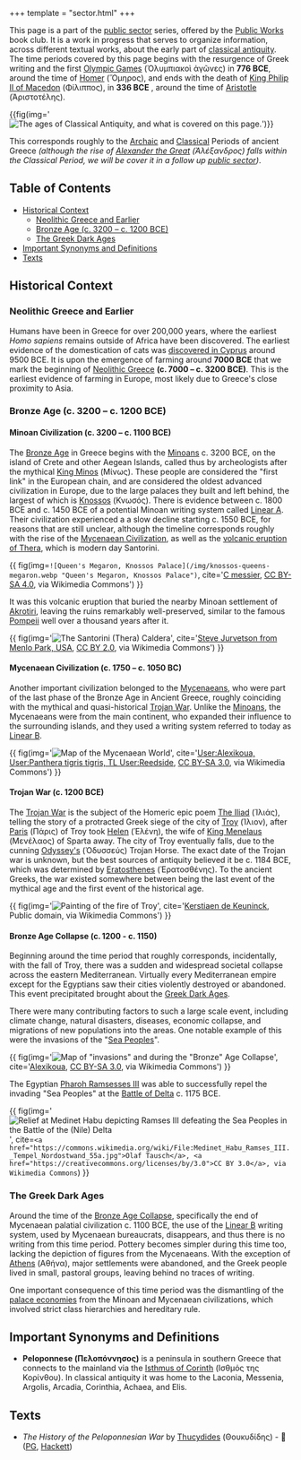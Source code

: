+++
template = "sector.html"
+++

This page is a part of the [public sector](/#public-sectors) series, offered by the [Public Works](/) book club.
It is a work in progress that serves to organize information, across different textual works, about the early part of [classical antiquity](https://en.wikipedia.org/wiki/Classical_antiquity).
The time periods covered by this page begins with the resurgence of Greek writing and the first [Olympic Games](https://en.wikipedia.org/wiki/Ancient_Olympic_Games) (Ὀλυμπιακοὶ ἀγῶνες) in __776 BCE__, around the time of [Homer](https://en.wikipedia.org/wiki/Homer) (Ὅμηρος), and ends with the death of [King Philip II of Macedon](https://en.wikipedia.org/wiki/Philip_II_of_Macedon) (Φίλιππος), in __336 BCE__ , around the time of [Aristotle](https://en.wikipedia.org/wiki/Aristotle) (Ἀριστοτέλης).

{{fig(img='![The ages of Classical Antiquity, and what is covered on this page.](/illo/classical-antiquity-diagram_attic.webp "The ages of Classical Antiquity, and what is covered on this page.")')}}

This corresponds roughly to the [Archaic](https://en.wikipedia.org/wiki/Archaic_Greece) and [Classical](https://en.wikipedia.org/wiki/Classical_Greece) Periods of ancient Greece _(although the rise of [Alexander the Great](https://en.wikipedia.org/wiki/Alexander_the_Great) (Ἀλέξανδρος) falls within the Classical Period, we will be cover it in a follow up [public sector](/#public-sectors))_.

<h2>Table of Contents</h2>

<!-- TOC -->
- [Historical Context](#historical-context)
  - [Neolithic Greece and Earlier](#neolithic-greece-and-earlier)
  - [Bronze Age (c. 3200 – c. 1200 BCE)](#bronze-age-c-3200-c-1200-bce)
  - [The Greek Dark Ages](#the-greek-dark-ages)
- [Important Synonyms and Definitions](#important-synonyms-and-definitions)
- [Texts](#texts)
<!-- /TOC -->


## Historical Context

### Neolithic Greece and Earlier

Humans have been in Greece for over 200,000 years, where the earliest *Homo sapiens* remains outside of Africa have been discovered. The earliest evidence of the domestication of cats was [discovered in Cyprus](https://en.wikipedia.org/wiki/Domestication_of_the_cat#Archaeological_evidence) around 9500 BCE. It is upon the emergence of farming around __7000 BCE__ that we mark the beginning of [Neolithic Greece](https://en.wikipedia.org/wiki/Neolithic_Greece) __(c. 7000 – c. 3200 BCE)__. This is the earliest evidence of farming in Europe, most likely due to Greece's close proximity to Asia.

### Bronze Age (c. 3200 – c. 1200 BCE)

#### Minoan Civilization (c. 3200 – c. 1100 BCE)

The [Bronze Age](https://en.wikipedia.org/wiki/Bronze_Age) in Greece begins with the [Minoans](https://en.wikipedia.org/wiki/Minoan_civilization) c. 3200 BCE, on the island of Crete and other Aegean Islands, called thus by archeologists after the mythical [King Minos](https://en.wikipedia.org/wiki/Minos) (Μίνως). These people are considered the "first link" in the European chain, and are considered the oldest advanced civilization in Europe, due to the large palaces they built and left behind, the largest of which is [Knossos](https://en.wikipedia.org/wiki/Knossos) (Κνωσός). There is evidence between c. 1800 BCE and c. 1450 BCE of a potential Minoan writing system called [Linear A](https://en.wikipedia.org/wiki/Linear_A). Their civilization experienced a a slow decline starting c. 1550 BCE, for reasons that are still unclear, although the timeline corresponds roughly with the rise of the [Mycenaean Civilization](#mycenaean-civilization-c-1750-c-1050-bc), as well as the [volcanic eruption of Thera](https://en.wikipedia.org/wiki/Minoan_eruption), which is modern day Santorini.

{{
  fig(img=`![Queen's Megaron, Knossos Palace](/img/knossos-queens-megaron.webp "Queen's Megaron, Knossos Palace")`, cite='<a href="https://commons.wikimedia.org/wiki/File:%CE%9C%CE%AD%CE%B3%CE%B1%CF%81%CE%BF_%CE%92%CE%B1%CF%83%CE%AF%CE%BB%CE%B9%CF%83%CF%83%CE%B1%CF%82_0600.jpg">C messier</a>, <a href="https://creativecommons.org/licenses/by-sa/4.0">CC BY-SA 4.0</a>, via Wikimedia Commons')
}}

It was this volcanic eruption that buried the nearby Minoan settlement of [Akrotiri](https://en.wikipedia.org/wiki/Akrotiri_(prehistoric_city)), leaving the ruins remarkably well-preserved, similar to the famous [Pompeii](https://en.wikipedia.org/wiki/Pompeii) well over a thousand years after it.

{{
  fig(img='![The Santorini (Thera) Caldera](/img/santorini-caldera.jpg "The Santorini (Thera) Caldera")', cite='<a href="https://commons.wikimedia.org/wiki/File:The_Santorini_Caldera.jpg">Steve Jurvetson from Menlo Park, USA</a>, <a href="https://creativecommons.org/licenses/by/2.0">CC BY 2.0</a>, via Wikimedia Commons')
}}

#### Mycenaean Civilization (c. 1750 – c. 1050 BC)

Another important civilization belonged to the [Mycenaeans](https://en.wikipedia.org/wiki/Mycenaean_Greece), who were part of the last phase of the Bronze Age in Ancient Greece, roughly coinciding with the mythical and quasi-historical [Trojan War](#trojan-war-c-1200-bce). Unlike the [Minoans](#minoan-civilization-c-3200-c-1100-bce), the Mycenaeans were from the main continent, who expanded their influence to the surrounding islands, and they used a writing system referred to today as [Linear B](https://en.wikipedia.org/wiki/Linear_B).

{{
  fig(img='![Map of the Mycenaean World](/img/maps/Mycenaean_World_en.webp "The Mycenaean World c. 1400 - c. 1100 BCE")',
  cite='<a href="https://commons.wikimedia.org/wiki/File:Mycenaean_World_en.png">User:Alexikoua, User:Panthera tigris tigris, TL User:Reedside</a>, <a href="https://creativecommons.org/licenses/by-sa/3.0">CC BY-SA 3.0</a>, via Wikimedia Commons')
}}

#### Trojan War (c. 1200 BCE)

The [Trojan War](https://en.wikipedia.org/wiki/Trojan_War) is the subject of the Homeric epic poem [The Iliad](https://en.wikipedia.org/wiki/Iliad) (Ἰλιάς), telling the story of a protracted Greek siege of the city of [Troy](https://en.wikipedia.org/wiki/Troy) (Ίλιον), after [Paris](https://en.wikipedia.org/wiki/Paris_(mythology)) (Πάρις) of Troy took [Helen](https://en.wikipedia.org/wiki/Helen_of_Troy) (Ἑλένη), the wife of [King Menelaus](https://en.wikipedia.org/wiki/Menelaus) (Μενέλαος) of Sparta away. The city of Troy eventually falls, due to the cunning [Odyssey's](https://en.wikipedia.org/wiki/Odysseus) (Ὀδυσσεύς) Trojan Horse. The exact date of the Trojan war is unknown, but the best sources of antiquity believed it be c. 1184 BCE, which was determined by [Eratosthenes](https://en.wikipedia.org/wiki/Eratosthenes) (Ἐρατοσθένης). To the ancient Greeks, the war existed somewhere between being the last event of the mythical age and the first event of the historical age.

{{
  fig(img='![Painting of the fire of Troy](/img/Keuninck_(Coninck)_Kerstiaen_de_-_Fire_of_Troy@0.5x.webp "_Fire of Troy_ by Kerstiaen de Keuninck, second half of 16th century")',
  cite='<a href="https://commons.wikimedia.org/wiki/File:Keuninck_(Coninck)_Kerstiaen_de_-_Fire_of_Troy.jpeg">Kerstiaen de Keuninck</a>, Public domain, via Wikimedia Commons')
}}

#### Bronze Age Collapse (c. 1200 - c. 1150)

Beginning around the time period that roughly corresponds, incidentally, with the fall of Troy, there was a sudden and widespread societal collapse across the eastern Mediterranean. Virtually every Mediterranean empire except for the Egyptians saw their cities violently destroyed or abandoned. This event precipitated brought about the [Greek Dark Ages](#the-greek-dark-ages).

There were many contributing factors to such a large scale event, including climate change, natural disasters, diseases, economic collapse, and migrations of new populations into the areas. One notable example of this were the invasions of the "[Sea Peoples](https://en.wikipedia.org/wiki/Sea_Peoples)".

{{
  fig(img='![Map of "invasions" and during the "Bronze" Age Collapse](/img/bronze-age-end.webp "Invasions and migrations during the Bronze Age Collapse")',
  cite='<a href="https://commons.wikimedia.org/wiki/File:Bronze_Age_End.svg">Alexikoua</a>, <a href="https://creativecommons.org/licenses/by-sa/3.0">CC BY-SA 3.0</a>, via Wikimedia Commons')
}}

The Egyptian [Pharoh Ramsesses III](https://en.wikipedia.org/wiki/Ramesses_III) was able to successfully repel the invading "Sea Peoples" at the [Battle of Delta](https://en.wikipedia.org/wiki/Battle_of_the_Delta) c. 1175 BCE.

{{
  fig(img='![Relief at Medinet Habu depicting Ramses III defeating the Sea Peoples in the Battle of the (Nile) Delta](/img/ramsesses-III-victory-battle-of-delta_relief.webp "Relief at Medinet Habu depicting Ramses III defeating the Sea Peoples in the Battle of the (Nile) Delta")', cite=`<a href="https://commons.wikimedia.org/wiki/File:Medinet_Habu_Ramses_III._Tempel_Nordostwand_55a.jpg">Olaf Tausch</a>, <a href="https://creativecommons.org/licenses/by/3.0">CC BY 3.0</a>, via Wikimedia Commons`)
}}

<!-- {{
  fig(img='![](img/ramsesses-III-victory-battle-of-delta_outline.webp "Wall relief at Medinet Habu depicting Ramses III defeating the Sea Peoples in the Battle of the (Nile) Delta")', cite='<a href="https://commons.wikimedia.org/wiki/File:Medinet_Habu_Ramses_III._Tempel_Nordostwand_Abzeichnung_01.jpg">Unknown artistUnknown artist in pay of Ramesses III</a>, Public domain, via Wikimedia Commons')
}} -->

### The Greek Dark Ages

Around the time of the [Bronze Age Collapse](#bronze-age-collapse-c-1200-c-1150), specifically the end of Mycenaean palatial civilization c. 1100 BCE, the use of the [Linear B](https://en.wikipedia.org/wiki/Linear_B) writing system, used by Mycenaean bureaucrats, disappears, and thus there is no writing from this time period. Pottery becomes simpler during this time too, lacking the depiction of figures from the Mycenaeans. With the exception of [Athens](https://en.wikipedia.org/wiki/Athens) (Αθήνα), major settlements were abandoned, and the Greek people lived in small, pastoral groups, leaving behind no traces of writing.

One important consequence of this time period was the dismantling of the [palace economies](https://en.wikipedia.org/wiki/Palace_economy) from the Minoan and Mycenaean civilizations, which involved strict class hierarchies and hereditary rule.

## Important Synonyms and Definitions

- __Peloponnese (Πελοπόννησος)__ is a peninsula in southern Greece that connects to the mainland via the [Isthmus of Corinth](https://en.wikipedia.org/wiki/Isthmus_of_Corinth) (Ισθμός της Κορίνθου). In classical antiquity it was home to the Laconia, Messenia, Argolis, Arcadia, Corinthia, Achaea, and Elis.

## Texts

* _The History of the Peloponnesian War_ by [Thucydides](https://en.wikipedia.org/wiki/Thucydides) (Θουκυδίδης) - 🔗 ([PG](https://www.gutenberg.org/ebooks/7142), [Hackett](https://hackettpublishing.com/the-peloponnesian-war))